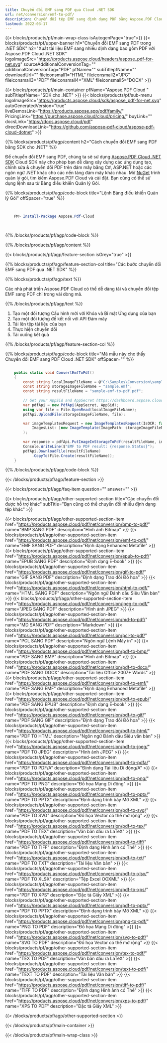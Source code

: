 ```yaml
---
title: Chuyển đổi EMF sang PDF qua Cloud .NET SDK
url: net/conversion/emf-to-pdf/
description: Chuyển đổi tệp EMF sang định dạng PDF bằng Aspose.PDF Cloud SDK cho .NET. Giữ nguyên chất lượng vector và bố cục trong mỗi tệp.
lastmod: 2022-03-17
---
```


{{< blocks/products/pf/main-wrap-class isAutogenPage="true">}}
{{< blocks/products/pf/upper-banner h1="Chuyển đổi EMF sang PDF trong .NET SDK" h2="Xuất tài liệu EMF sang nhiều định dạng bao gồm PDF với Aspose.PDF Cloud .NET SDK" logoImageSrc="https://products.aspose.cloud/headers/aspose_pdf-for-net.svg" sourceAdditionalConversionTag="" additionalConversionTag="PDF" pfName="" subTitlepfName="" downloadUrl="" fileiconsmall1="HTML" fileiconsmall2="JPG" fileiconsmall3="PDF" fileiconsmall4="XML" fileiconsmall5="DOCX" >}}

{{< blocks/products/pf/main-container pfName="Aspose.PDF Cloud " subTitlepfName="SDK cho .NET" >}}
{{< blocks/products/pf/sub-menu logoImageSrc="https://products.aspose.cloud/sdk/aspose_pdf-for-net.svg"
autoGeneratedVersion="true"
liveDemosLink="https://products.aspose.app/pdf/family/" PricingLink="https://purchase.aspose.cloud/cloud/pricing/" buyLink="" docsLink="https://docs.aspose.cloud/pdf"  directDownloadLink="https://github.com/aspose-pdf-cloud/aspose-pdf-cloud-dotnet" >}}

{{% blocks/products/pf/agp/content h2="Cách chuyển đổi EMF sang PDF bằng SDK cho .NET" %}}

Để chuyển đổi EMF sang PDF, chúng ta sẽ sử dụng
[Aspose.PDF Cloud .NET SDK](https://products.aspose.cloud/pdf/net/)
Cloud SDK này cho phép bạn dễ dàng xây dựng các ứng dụng tạo, chỉnh sửa & chuyển đổi PDF trên đám mây bằng C#, ASP.NET hoặc các ngôn ngữ .NET khác cho các nền tảng đám mây khác nhau. Mở
[NuGet](https://www.nuget.org/packages/Aspose.Pdf-Cloud)
trình quản lý gói, tìm kiếm
Aspose.PDF Cloud
và cài đặt. Bạn cũng có thể sử dụng lệnh sau từ Bảng điều khiển Quản lý Gói.

{{% blocks/products/pf/agp/code-block title="Lệnh Bảng điều khiển Quản lý Gói" offSpacer="true" %}}

```powershell

     
    PM> Install-Package Aspose.Pdf-Cloud
     
     

```

{{% /blocks/products/pf/agp/code-block %}}

{{% /blocks/products/pf/agp/content %}}

{{< blocks/products/pf/agp/feature-section isGrey="true" >}}

{{% blocks/products/pf/agp/feature-section-col title="Các bước chuyển đổi EMF sang PDF qua .NET SDK" %}}

{{% blocks/products/pf/agp/text %}}

Các nhà phát triển Aspose.PDF Cloud có thể dễ dàng tải và chuyển đổi tệp EMF sang PDF chỉ trong vài dòng mã.

{{% /blocks/products/pf/agp/text %}}

1. Tạo một đối tượng Cấu hình mới với Khóa và Bí mật Ứng dụng của bạn
1. Tạo một đối tượng để kết nối với API Đám mây
1. Tải lên tệp tài liệu của bạn
1. Thực hiện chuyển đổi
1. Tải xuống kết quả

{{% /blocks/products/pf/agp/feature-section-col %}}



{{% blocks/products/pf/agp/code-block title="Mã mẫu này cho thấy Chuyển đổi EMF sang PDF Cloud .NET SDK" offSpacer="" %}}

```cs

    public static void ConvertEmfToPdf()
    {
        const string localImageFileName = @"C:\Samples\Conversion\sample.emf";
        const string storageImageFileName = "sample.emf";
        const string resultFileName = "sample-emf-to-pdf.pdf";
        
        // Get your AppSid and AppSecret https://dashboard.aspose.cloud (free registration required).
        var pdfApi = new PdfApi(AppSecret, AppSid);
        using var file = File.OpenRead(localImageFileName);
        pdfApi.UploadFile(storageImageFileName, file);

        var imageTemplatesRequest = new ImageTemplatesRequest(IsOCR: false,
            ImagesList: [new ImageTemplate(ImagePath: storageImageFileName, ImageSrcType: ImageSrcType.Emf)]
        );
        
        var response = pdfApi.PutImageInStorageToPdf(resultFileName, imageTemplatesRequest);
        Console.WriteLine($"EMF to PDF result: {response.Status}");
        pdfApi.DownloadFile(resultFileName)
            .CopyTo(File.Create(resultFileName));
    }
```

{{% /blocks/products/pf/agp/code-block %}}

{{< /blocks/products/pf/agp/feature-section >}}

{{< blocks/products/pf/agp/faq-item question="" answer="" >}}

{{< blocks/products/pf/agp/other-supported-section title="Các chuyển đổi được hỗ trợ khác" subTitle="Bạn cũng có thể chuyển đổi nhiều định dạng tệp khác" >}}

{{< blocks/products/pf/agp/other-supported-section-item href="https://products.aspose.cloud/pdf/net/conversion/bmp-to-pdf/" name="BMP SANG PDF" description="Hình ảnh Bitmap" >}}
{{< blocks/products/pf/agp/other-supported-section-item href="https://products.aspose.cloud/pdf/net/conversion/emf-to-pdf/" name="EMF SANG PDF" description="Định dạng Enhanced Metafile" >}}
{{< blocks/products/pf/agp/other-supported-section-item href="https://products.aspose.cloud/pdf/net/conversion/epub-to-pdf/" name="EPUB SANG PDF" description="Định dạng E-book" >}}
{{< blocks/products/pf/agp/other-supported-section-item href="https://products.aspose.cloud/pdf/net/conversion/gif-to-pdf/" name="GIF SANG PDF" description="Định dạng Trao đổi Đồ họa" >}}
{{< blocks/products/pf/agp/other-supported-section-item href="https://products.aspose.cloud/pdf/net/conversion/html-to-pdf/" name="HTML SANG PDF" description="Ngôn ngữ Đánh dấu Siêu Văn bản" >}}
{{< blocks/products/pf/agp/other-supported-section-item href="https://products.aspose.cloud/pdf/net/conversion/jpeg-to-pdf/" name="JPEG SANG PDF" description="Hình ảnh JPEG" >}}
{{< blocks/products/pf/agp/other-supported-section-item href="https://products.aspose.cloud/pdf/net/conversion/md-to-pdf/" name="MD SANG PDF" description="Markdown" >}}
{{< blocks/products/pf/agp/other-supported-section-item href="https://products.aspose.cloud/pdf/net/conversion/pcl-to-pdf/" name="PCL SANG PDF" description="Ngôn ngữ Lệnh Máy in" >}}
{{< blocks/products/pf/agp/other-supported-section-item href="https://products.aspose.cloud/pdf/net/conversion/pdf-to-bmp/" name="PDF SANG BMP" description="Hình ảnh Bitmap" >}}
{{< blocks/products/pf/agp/other-supported-section-item href="https://products.aspose.cloud/pdf/net/conversion/pdf-to-docx/" name="PDF SANG DOCX" description="Tài liệu Office 2007+ Words" >}}
{{< blocks/products/pf/agp/other-supported-section-item href="https://products.aspose.cloud/pdf/net/conversion/pdf-to-emf/" name="PDF SANG EMF" description="Định dạng Enhanced Metafile" >}}
{{< blocks/products/pf/agp/other-supported-section-item href="https://products.aspose.cloud/pdf/net/conversion/pdf-to-epub/" name="PDF SANG EPUB" description="Định dạng E-book" >}}
{{< blocks/products/pf/agp/other-supported-section-item href="https://products.aspose.cloud/pdf/net/conversion/pdf-to-gif/" name="PDF SANG GIF" description="Định dạng Trao đổi Đồ họa" >}}
{{< blocks/products/pf/agp/other-supported-section-item href="https://products.aspose.cloud/pdf/net/conversion/pdf-to-html/" name="PDF TO HTML" description="Ngôn ngữ Đánh dấu Siêu văn bản" >}}
{{< blocks/products/pf/agp/other-supported-section-item href="https://products.aspose.cloud/pdf/net/conversion/pdf-to-jpeg/" name="PDF TO JPEG" description="Hình ảnh JPEG" >}}
{{< blocks/products/pf/agp/other-supported-section-item href="https://products.aspose.cloud/pdf/net/conversion/pdf-to-pdfa/" name="PDF TO PDF/A" description="Định dạng Tài liệu Di động/A" >}}
{{< blocks/products/pf/agp/other-supported-section-item href="https://products.aspose.cloud/pdf/net/conversion/pdf-to-png/" name="PDF TO PNG" description="Đồ họa Mạng Di động" >}}
{{< blocks/products/pf/agp/other-supported-section-item href="https://products.aspose.cloud/pdf/net/conversion/pdf-to-pptx/" name="PDF TO PPTX" description="Định dạng trình bày Mở XML" >}}
{{< blocks/products/pf/agp/other-supported-section-item href="https://products.aspose.cloud/pdf/net/conversion/pdf-to-svg/" name="PDF TO SVG" description="Đồ họa Vector có thể mở rộng" >}}
{{< blocks/products/pf/agp/other-supported-section-item href="https://products.aspose.cloud/pdf/net/conversion/pdf-to-tex/" name="PDF TO TEX" description="Văn bản đầu ra LaTeX" >}}
{{< blocks/products/pf/agp/other-supported-section-item href="https://products.aspose.cloud/pdf/net/conversion/pdf-to-tiff/" name="PDF TO TIFF" description="Định dạng Hình ảnh có Thẻ" >}}
{{< blocks/products/pf/agp/other-supported-section-item href="https://products.aspose.cloud/pdf/net/conversion/pdf-to-txt/" name="PDF TO TXT" description="Tài liệu Văn bản" >}}
{{< blocks/products/pf/agp/other-supported-section-item href="https://products.aspose.cloud/pdf/net/conversion/pdf-to-xlsx/" name="PDF TO XLSX" description="Tệp Excel OOXML" >}}
{{< blocks/products/pf/agp/other-supported-section-item href="https://products.aspose.cloud/pdf/net/conversion/pdf-to-xps/" name="PDF TO XPS" description="Đặc tả Giấy XML" >}}
{{< blocks/products/pf/agp/other-supported-section-item href="https://products.aspose.cloud/pdf/net/conversion/pdf-to-pptx/" name="PDF TO PPTX" description="Định dạng trình bày Mở XML" >}}
{{< blocks/products/pf/agp/other-supported-section-item href="https://products.aspose.cloud/pdf/net/conversion/png-to-pdf/" name="PNG TO PDF" description="Đồ họa Mạng Di động" >}}
{{< blocks/products/pf/agp/other-supported-section-item href="https://products.aspose.cloud/pdf/net/conversion/svg-to-pdf/" name="SVG TO PDF" description="Đồ họa Vector có thể mở rộng" >}}
{{< blocks/products/pf/agp/other-supported-section-item href="https://products.aspose.cloud/pdf/net/conversion/tex-to-pdf/" name="TEX TO PDF" description="Văn bản đầu ra LaTeX" >}}
{{< blocks/products/pf/agp/other-supported-section-item href="https://products.aspose.cloud/pdf/net/conversion/text-to-pdf/" name="TEXT TO PDF" description="Tài liệu Văn bản" >}}
{{< blocks/products/pf/agp/other-supported-section-item href="https://products.aspose.cloud/pdf/net/conversion/tiff-to-pdf/" name="TIFF TO PDF" description="Định dạng Hình ảnh có Thẻ" >}}
{{< blocks/products/pf/agp/other-supported-section-item href="https://products.aspose.cloud/pdf/net/conversion/xps-to-pdf/" name="XPS TO PDF" description="Đặc tả Giấy XML" >}}

{{< /blocks/products/pf/agp/other-supported-section >}}

{{< /blocks/products/pf/main-container >}}

{{< /blocks/products/pf/main-wrap-class >}}


